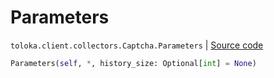# Parameters
`toloka.client.collectors.Captcha.Parameters` | [Source code](https://github.com/Toloka/toloka-kit/blob/v1.1.0.post1/src/client/collectors.py#L285)

```python
Parameters(self, *, history_size: Optional[int] = None)
```

